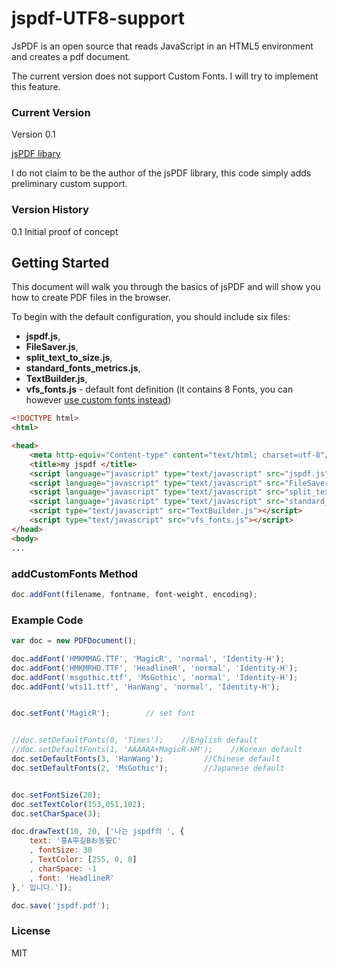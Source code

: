 # jspdf-UTF8-support

JsPDF is an open source that reads JavaScript in an HTML5 environment and creates a pdf document.

The current version does not support Custom Fonts. I will try to implement this feature.


### Current Version ##

Version 0.1

[jsPDF libary](http://parall.ax/products/jspdf) 

I do not claim to be the author of the jsPDF library, this code simply adds preliminary custom support.

### Version History ##

0.1 Initial proof of concept

## Getting Started

This document will walk you through the basics of jsPDF and will show you how to create PDF files in the browser.

To begin with the default configuration, you should include six files:

* **jspdf.js**,
* **FileSaver.js**,
* **split_text_to_size.js**,
* **standard_fonts_metrics.js**,
* **TextBuilder.js**,
* **vfs_fonts.js** - default font definition (it contains 8 Fonts, you can however [use custom fonts instead](https://github.com/bpampuch/pdfmake/wiki/Custom-Fonts---client-side))

```html
<!DOCTYPE html>
<html>

<head>
    <meta http-equiv="Content-type" content="text/html; charset=utf-8"/>
    <title>my jspdf </title>
    <script language="javascript" type="text/javascript" src="jspdf.js"></script>
    <script language="javascript" type="text/javascript" src="FileSaver.js"></script>
    <script language="javascript" type="text/javascript" src="split_text_to_size.js"></script>
    <script language="javascript" type="text/javascript" src="standard_fonts_metrics.js"></script>
    <script type="text/javascript" src="TextBuilder.js"></script>
    <script type="text/javascript" src="vfs_fonts.js"></script>
</head>
<body>
...
```

### addCustomFonts Method ##

```javascript
doc.addFont(filename, fontname, font-weight, encoding);


```

### Example Code ##

```javascript
var doc = new PDFDocument();

doc.addFont('HMKMMAG.TTF', 'MagicR', 'normal', 'Identity-H'); 
doc.addFont('HMKMRHD.TTF', 'HeadlineR', 'normal', 'Identity-H'); 
doc.addFont('msgothic.ttf', 'MsGothic', 'normal', 'Identity-H');    
doc.addFont('wts11.ttf', 'HanWang', 'normal', 'Identity-H');       


doc.setFont('MagicR');        // set font


//doc.setDefaultFonts(0, 'Times');    //English default
//doc.setDefaultFonts(1, 'AAAAAA+MagicR-HM');    //Korean default
doc.setDefaultFonts(3, 'HanWang');         //Chinese default
doc.setDefaultFonts(2, 'MsGothic');        //Japanese default


doc.setFontSize(20);
doc.setTextColor(153,051,102);
doc.setCharSpace(3);

doc.drawText(10, 20, ['나는 jspdf의 ', {
    text: '홍A平길Bお동安C'
    , fontSize: 30
    , TextColor: [255, 0, 0]
    , charSpace: -1
    , font: 'HeadlineR'
},' 입니다.']);

doc.save('jspdf.pdf');

```

### License ##
MIT

